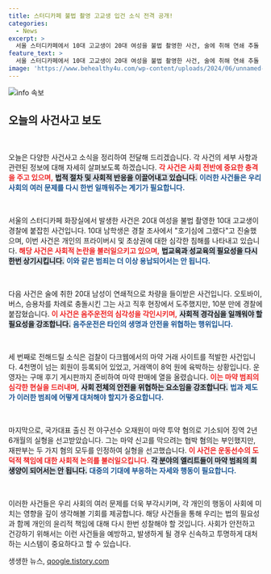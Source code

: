 ```yaml
---
title: 스터디카페 불법 촬영 고교생 입건 소식 전격 공개!
categories:
  - News
excerpt: >
  서울 스터디카페에서 10대 고교생이 20대 여성을 불법 촬영한 사건, 술에 취해 연쇄 추돌 사고를 낸 남성, 다크웹 마약 거래 적발, 그리고 전 야구선수 오재원의 마약 투약 실형 소식까지! 사건사고의 마무리를 확인해 보세요!
feature_text: >
  서울 스터디카페에서 10대 고교생이 20대 여성을 불법 촬영한 사건, 술에 취해 연쇄 추돌 사고를 낸 남성, 다크웹 마약 거래 적발, 그리고 전 야구선수 오재원의 마약 투약 실형 소식까지! 사건사고의 마무리를 확인해 보세요!
image: 'https://www.behealthy4u.com/wp-content/uploads/2024/06/unnamed-file.png'
---
```


<p><img src="https://www.behealthy4u.com/wp-content/uploads/2024/06/unnamed-file.png" alt="info 속보" /></p>

<h2 data-ke-size="size26">오늘의 사건사고 보도</h2>

<p data-ke-size="size16">&nbsp;</p>

<p>오늘은 다양한 사건사고 소식을 정리하여 전달해 드리겠습니다. 각 사건의 세부 사항과 관련된 정보에 대해 자세히 살펴보도록 하겠습니다. <b><span style="color: #ee2323;">각 사건은 사회 전반에 중요한 충격을 주고 있으며,</span></b> <b><span style="background-color: #21538527;">법적 절차 및 사회적 반응을 이끌어내고 있습니다.</span></b> <b><span style="color: #1a5490;">이러한 사건들은 우리 사회의 여러 문제를 다시 한번 일깨워주는 계기가 필요합니다.</span></b></p>

<p data-ke-size="size16">&nbsp;</p>

<p>서울의 스터디카페 화장실에서 발생한 사건은 20대 여성을 불법 촬영한 10대 고교생이 경찰에 붙잡힌 사건입니다. 10대 남학생은 경찰 조사에서 "호기심에 그랬다"고 진술했으며, 이번 사건은 개인의 프라이버시 및 초상권에 대한 심각한 침해를 나타내고 있습니다. <b><span style="color: #ee2323;">해당 사건은 사회적 논란을 불러일으키고 있으며,</span></b> <b><span style="background-color: #21538527;">법교육과 성교육의 필요성을 다시 한번 상기시킵니다.</span></b> <b><span style="color: #1a5490;">이와 같은 범죄는 더 이상 용납되어서는 안 됩니다.</span></b></p>

<p data-ke-size="size16">&nbsp;</p>

<p>다음 사건은 술에 취한 20대 남성이 연쇄적으로 차량을 들이받은 사건입니다. 오토바이, 버스, 승용차를 차례로 충돌시킨 그는 사고 직후 현장에서 도주했지만, 10분 만에 경찰에 붙잡혔습니다. <b><span style="color: #ee2323;">이 사건은 음주운전의 심각성을 각인시키며,</span></b> <b><span style="background-color: #21538527;">사회적 경각심을 일깨워야 할 필요성을 강조합니다.</span></b> <b><span style="color: #1a5490;">음주운전은 타인의 생명과 안전을 위협하는 행위입니다.</span></b></p>

<p data-ke-size="size16">&nbsp;</p>

<p>세 번째로 전해드릴 소식은 검찰이 다크웹에서의 마약 거래 사이트를 적발한 사건입니다. 4천명이 넘는 회원이 등록되어 있었고, 거래액이 8억 원에 육박하는 상황입니다. 운영자는 구매 후기 게시판까지 준비하여 마약 판매에 열을 올렸습니다. <b><span style="color: #ee2323;">이는 마약 범죄의 심각한 현실을 드러내며,</span></b> <b><span style="background-color: #21538527;">사회 전체의 안전을 위협하는 요소임을 강조합니다.</span></b> <b><span style="color: #1a5490;">법과 제도가 이러한 범죄에 어떻게 대처해야 할지가 중요합니다.</span></b></p>

<p data-ke-size="size16">&nbsp;</p>

<p>마지막으로, 국가대표 출신 전 야구선수 오재원이 마약 투약 혐의로 기소되어 징역 2년 6개월의 실형을 선고받았습니다. 그는 마약 신고를 막으려는 협박 혐의는 부인했지만, 재판부는 두 가지 혐의 모두를 인정하여 실형을 선고했습니다. <b><span style="color: #ee2323;">이 사건은 운동선수의 도덕적 책임에 대한 사회적 논의를 불러일으킵니다.</span></b> <b><span style="background-color: #21538527;">각 분야의 엘리트들이 마약 범죄의 희생양이 되어서는 안 됩니다.</span></b> <b><span style="color: #1a5490;">대중의 기대에 부응하는 자세와 행동이 필요합니다.</span></b></p>

<p data-ke-size="size16">&nbsp;</p>

<p>이러한 사건들은 우리 사회의 여러 문제를 더욱 부각시키며, 각 개인의 행동이 사회에 미치는 영향을 깊이 생각해볼 기회를 제공합니다. 해당 사건들을 통해 우리는 법의 필요성과 함께 개인의 윤리적 책임에 대해 다시 한번 성찰해야 할 것입니다. 사회가 안전하고 건강하기 위해서는 이런 사건들을 예방하고, 발생하게 될 경우 신속하고 투명하게 대처하는 시스템이 중요하다고 할 수 있습니다.</p>
생생한 뉴스, <a href="https://qoogle.tistory.com" rel="dofollow">qoogle.tistory.com</a>


